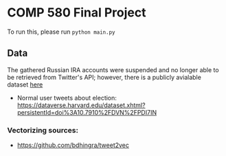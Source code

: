 # COMP 580 Final Project

To run this, please run `python main.py`

## Data

The gathered Russian IRA accounts were suspended and no longer able to be retrieved from Twitter's API; however, there is a publicly avialable dataset [here](https://github.com/fivethirtyeight/russian-troll-tweets)

* Normal user tweets about election: https://dataverse.harvard.edu/dataset.xhtml?persistentId=doi%3A10.7910%2FDVN%2FPDI7IN

### Vectorizing sources:
* https://github.com/bdhingra/tweet2vec
